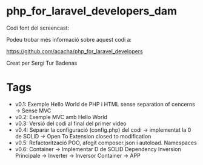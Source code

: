 # php_for_laravel_developers_dam

Codi font del screencast:

Podeu trobar més informació sobre aquest codi a:

https://github.com/acacha/php_for_laravel_developers

Creat per Sergi Tur Badenas

# Tags

- v0.1: Exemple Hello World de PHP i HTML sense separation of cencerns -> Sense MVC
- v0.2: Exemple MVC amb Hello World
- v0.3: Versió del codi al final del primer video
- v0.4: Separar la configuració (config.php) del codi -> implementat la 0 de SOLID -> Open To Extension closed to modification
- v0.5: Refactorització POO, afegit composer.json i autoload. Namespaces
- v0.6: Container -> Implementar D de SOLID Dependency Inversion Principale -> Inverter -> Inversor Container -> APP